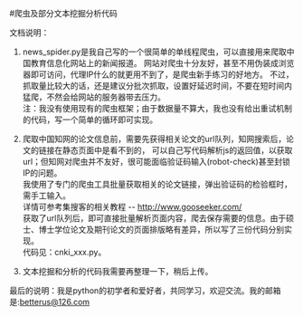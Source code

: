 #爬虫及部分文本挖掘分析代码

文档说明：

1. news_spider.py是我自己写的一个很简单的单线程爬虫，可以直接用来爬取中国教育信息化网站上的新闻报道。
   网站对爬虫十分友好，甚至不用伪装成浏览器即可访问，代理IP什么的就更用不到了，是爬虫新手练习的好地方。
   不过，抓取量比较大的话，还是建议分批次抓取，设置好延迟时间，不要在短时间内猛爬，不然会给网站的服务器带去压力。<br>注：我没有使用现有的爬虫框架；由于数据量不算大，我也没有给出重试机制的代码，写一个简单的循环即可实现。
  
2. 爬取中国知网的论文信息前，需要先获得相关论文的url队列，知网搜索后，论文的链接在静态页面中是看不到的，
   可以自己写代码解析js的返回值，以获取url；但知网对爬虫并不友好，很可能面临验证码输入(robot-check)甚至封锁IP的问题。<br>
   我使用了专门的爬虫工具批量获取相关的论文链接，弹出验证码的检验框时，需手工输入。<br>
   详情可参考集搜客的相关教程 -- http://www.gooseeker.com/ <br>
   获取了url队列后，即可直接批量解析页面内容，爬去保存需要的信息。由于硕士、博士学位论文及期刊论文的页面排版略有差异，所以写了三份代码分别实现。<br>
   代码见：cnki_xxx.py。

3. 文本挖掘和分析的代码我需要再整理一下，稍后上传。




最后的说明：我是python的初学者和爱好者，共同学习，欢迎交流。我的邮箱是:betterus@126.com